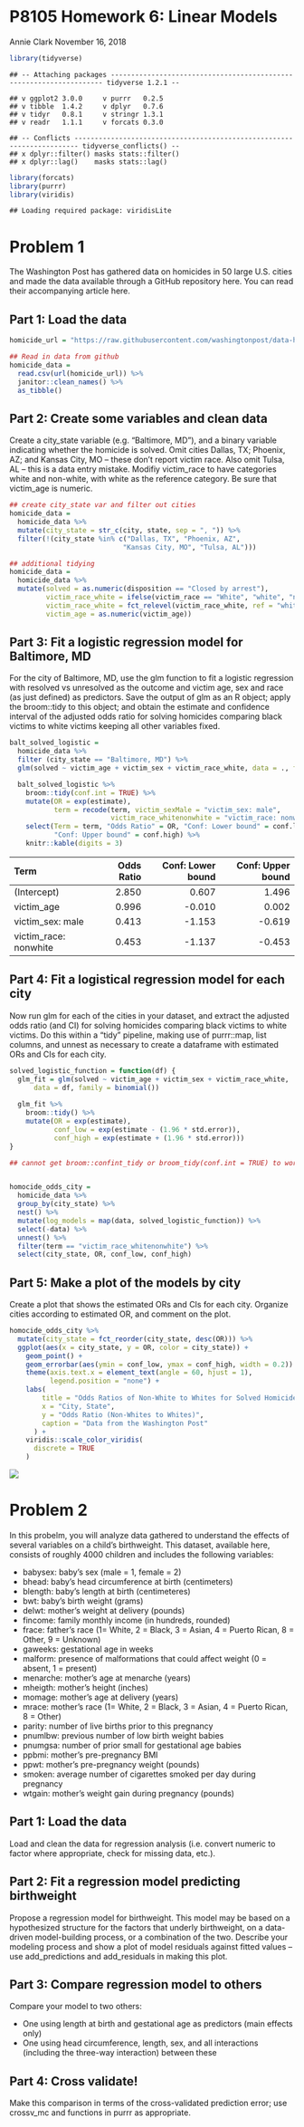 P8105 Homework 6: Linear Models
================
Annie Clark
November 16, 2018

``` r
library(tidyverse)
```

    ## -- Attaching packages -------------------------------------------------------------------- tidyverse 1.2.1 --

    ## v ggplot2 3.0.0     v purrr   0.2.5
    ## v tibble  1.4.2     v dplyr   0.7.6
    ## v tidyr   0.8.1     v stringr 1.3.1
    ## v readr   1.1.1     v forcats 0.3.0

    ## -- Conflicts ----------------------------------------------------------------------- tidyverse_conflicts() --
    ## x dplyr::filter() masks stats::filter()
    ## x dplyr::lag()    masks stats::lag()

``` r
library(forcats)
library(purrr)
library(viridis)
```

    ## Loading required package: viridisLite

Problem 1
=========

The Washington Post has gathered data on homicides in 50 large U.S. cities and made the data available through a GitHub repository here. You can read their accompanying article here.

Part 1: Load the data
---------------------

``` r
homicide_url = "https://raw.githubusercontent.com/washingtonpost/data-homicides/master/homicide-data.csv"

## Read in data from github
homicide_data = 
  read.csv(url(homicide_url)) %>% 
  janitor::clean_names() %>% 
  as_tibble()
```

Part 2: Create some variables and clean data
--------------------------------------------

Create a city\_state variable (e.g. “Baltimore, MD”), and a binary variable indicating whether the homicide is solved. Omit cities Dallas, TX; Phoenix, AZ; and Kansas City, MO – these don’t report victim race. Also omit Tulsa, AL – this is a data entry mistake. Modifiy victim\_race to have categories white and non-white, with white as the reference category. Be sure that victim\_age is numeric.

``` r
## create city_state var and filter out cities
homicide_data =
  homicide_data %>% 
  mutate(city_state = str_c(city, state, sep = ", ")) %>% 
  filter(!(city_state %in% c("Dallas, TX", "Phoenix, AZ", 
                            "Kansas City, MO", "Tulsa, AL")))

## additional tidying  
homicide_data = 
  homicide_data %>% 
  mutate(solved = as.numeric(disposition == "Closed by arrest"),
         victim_race_white = ifelse(victim_race == "White", "white", "nonwhite"),
         victim_race_white = fct_relevel(victim_race_white, ref = "white"),
         victim_age = as.numeric(victim_age))
```

Part 3: Fit a logistic regression model for Baltimore, MD
---------------------------------------------------------

For the city of Baltimore, MD, use the glm function to fit a logistic regression with resolved vs unresolved as the outcome and victim age, sex and race (as just defined) as predictors. Save the output of glm as an R object; apply the broom::tidy to this object; and obtain the estimate and confidence interval of the adjusted odds ratio for solving homicides comparing black victims to white victims keeping all other variables fixed.

``` r
balt_solved_logistic = 
  homicide_data %>% 
  filter (city_state == "Baltimore, MD") %>% 
  glm(solved ~ victim_age + victim_sex + victim_race_white, data = ., family = binomial())

  balt_solved_logistic %>% 
    broom::tidy(conf.int = TRUE) %>% 
    mutate(OR = exp(estimate),
           term = recode(term, victim_sexMale = "victim_sex: male", 
                         victim_race_whitenonwhite = "victim_race: nonwhite")) %>% 
    select(Term = term, "Odds Ratio" = OR, "Conf: Lower bound" = conf.low, 
           "Conf: Upper bound" = conf.high) %>% 
    knitr::kable(digits = 3)
```

| Term                   |  Odds Ratio|  Conf: Lower bound|  Conf: Upper bound|
|:-----------------------|-----------:|------------------:|------------------:|
| (Intercept)            |       2.850|              0.607|              1.496|
| victim\_age            |       0.996|             -0.010|              0.002|
| victim\_sex: male      |       0.413|             -1.153|             -0.619|
| victim\_race: nonwhite |       0.453|             -1.137|             -0.453|

Part 4: Fit a logistical regression model for each city
-------------------------------------------------------

Now run glm for each of the cities in your dataset, and extract the adjusted odds ratio (and CI) for solving homicides comparing black victims to white victims. Do this within a “tidy” pipeline, making use of purrr::map, list columns, and unnest as necessary to create a dataframe with estimated ORs and CIs for each city.

``` r
solved_logistic_function = function(df) {
  glm_fit = glm(solved ~ victim_age + victim_sex + victim_race_white, 
      data = df, family = binomial())
  
  glm_fit %>% 
    broom::tidy() %>% 
    mutate(OR = exp(estimate),
           conf_low = exp(estimate - (1.96 * std.error)), 
           conf_high = exp(estimate + (1.96 * std.error)))
}

## cannot get broom::confint_tidy or broom_tidy(conf.int = TRUE) to work within funciton, therefore had to calculate standard deviations by hand


homocide_odds_city = 
  homicide_data %>% 
  group_by(city_state) %>% 
  nest() %>% 
  mutate(log_models = map(data, solved_logistic_function)) %>% 
  select(-data) %>% 
  unnest() %>% 
  filter(term == "victim_race_whitenonwhite") %>% 
  select(city_state, OR, conf_low, conf_high)
```

Part 5: Make a plot of the models by city
-----------------------------------------

Create a plot that shows the estimated ORs and CIs for each city. Organize cities according to estimated OR, and comment on the plot.

``` r
homocide_odds_city %>% 
  mutate(city_state = fct_reorder(city_state, desc(OR))) %>%
  ggplot(aes(x = city_state, y = OR, color = city_state)) + 
    geom_point() +
    geom_errorbar(aes(ymin = conf_low, ymax = conf_high, width = 0.2)) + 
    theme(axis.text.x = element_text(angle = 60, hjust = 1),
          legend.position = "none") + 
    labs(
        title = "Odds Ratios of Non-White to Whites for Solved Homicides in 50 Large Cities",
        x = "City, State",
        y = "Odds Ratio (Non-Whites to Whites)", 
        caption = "Data from the Washington Post"
      ) +
    viridis::scale_color_viridis(
      discrete = TRUE
    )
```

![](p8105_hw6_alc2279_files/figure-markdown_github/unnamed-chunk-6-1.png)

Problem 2
=========

In this probelm, you will analyze data gathered to understand the effects of several variables on a child’s birthweight. This dataset, available here, consists of roughly 4000 children and includes the following variables:

-   babysex: baby’s sex (male = 1, female = 2)
-   bhead: baby’s head circumference at birth (centimeters)
-   blength: baby’s length at birth (centimeteres)
-   bwt: baby’s birth weight (grams)
-   delwt: mother’s weight at delivery (pounds)
-   fincome: family monthly income (in hundreds, rounded)
-   frace: father’s race (1= White, 2 = Black, 3 = Asian, 4 = Puerto Rican, 8 = Other, 9 = Unknown)
-   gaweeks: gestational age in weeks
-   malform: presence of malformations that could affect weight (0 = absent, 1 = present)
-   menarche: mother’s age at menarche (years)
-   mheigth: mother’s height (inches)
-   momage: mother’s age at delivery (years)
-   mrace: mother’s race (1= White, 2 = Black, 3 = Asian, 4 = Puerto Rican, 8 = Other)
-   parity: number of live births prior to this pregnancy
-   pnumlbw: previous number of low birth weight babies
-   pnumgsa: number of prior small for gestational age babies
-   ppbmi: mother’s pre-pregnancy BMI
-   ppwt: mother’s pre-pregnancy weight (pounds)
-   smoken: average number of cigarettes smoked per day during pregnancy
-   wtgain: mother’s weight gain during pregnancy (pounds)

Part 1: Load the data
---------------------

Load and clean the data for regression analysis (i.e. convert numeric to factor where appropriate, check for missing data, etc.).

Part 2: Fit a regression model predicting birthweight
-----------------------------------------------------

Propose a regression model for birthweight. This model may be based on a hypothesized structure for the factors that underly birthweight, on a data-driven model-building process, or a combination of the two. Describe your modeling process and show a plot of model residuals against fitted values – use add\_predictions and add\_residuals in making this plot.

Part 3: Compare regression model to others
------------------------------------------

Compare your model to two others:

-   One using length at birth and gestational age as predictors (main effects only)
-   One using head circumference, length, sex, and all interactions (including the three-way interaction) between these

Part 4: Cross validate!
-----------------------

Make this comparison in terms of the cross-validated prediction error; use crossv\_mc and functions in purrr as appropriate.
